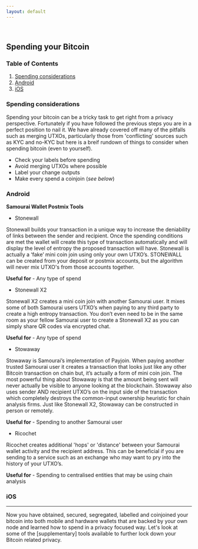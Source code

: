 ```yaml
---
layout: default
---
```

<br/>

## Spending your Bitcoin

### Table of Contents

1.  [Spending considerations](#spending-considerations)
2.  [Android](#android)
3.  [iOS](#ios)

### Spending considerations

Spending your bitcoin can be a tricky task to get right from a privacy perspective. Fortunately if you have followed the previous steps you are in a perfect position to nail it. We have already covered off many of the pitfalls such as merging UTXOs, particularly those from 'conflicting' sources such as KYC and no-KYC but here is a breif rundown of things to consider when spending bitcoin (even to yourself).

* Check your labels before spending
* Avoid merging UTXOs where possible
* Label your change outputs
* Make every spend a coinjoin (*see below*)


### Android 

**Samourai Wallet Postmix Tools**

* Stonewall

Stonewall builds your transaction in a unique way to increase the deniability of links between the sender and recipient. Once the spending conditions are met the wallet will create this type of transaction automatically and will display the level of entropy the proposed transaction will have. Stonewall is actually a ‘fake’ mini coin join using only your own UTXO’s. STONEWALL can be created from your deposit or postmix accounts, but the algorithm will never mix UTXO's from those accounts together.

**Useful for** - Any type of spend

* Stonewall X2

Stonewall X2 creates a mini coin join with another Samourai user. It mixes some of both Samourai users UTXO’s when paying to any third party to create a high entropy transaction. You don’t even need to be in the same room as your fellow Samourai user to create a Stonewall X2 as you can simply share QR codes via encrypted chat.

**Useful for** - Any type of spend

* Stowaway

Stowaway is Samourai’s implementation of Payjoin. When paying another trusted Samourai user it creates a transaction that looks just like any other Bitcoin transaction on chain but, it’s actually a form of mini coin join. The most powerful thing about Stowaway is that the amount being sent will never actually be visible to anyone looking at the blockchain. Stowaway also uses sender AND recipient UTXO’s on the input side of the transaction which completely destroys the common-input ownership heuristic for chain analysis firms. Just like Stonewall X2, Stowaway can be constructed in person or remotely.

**Useful for** - Spending to another Samourai user


* Ricochet

Ricochet creates additional 'hops' or 'distance' between your Samourai wallet activity and the recipient address. This can be beneficial if you are sending to a service such as an exchange who may want to pry into the history of your UTXO’s.

**Useful for** - Spending to centralised entities that may be using chain analysis


### iOS


  
  ***
  
Now you have obtained, secured, segregated, labelled and coinjoined your bitcoin into both mobile and hardware wallets that are backed by your own node and learned how to spend in a privacy focused way. Let's look at some of the [supplementary] tools available to further lock down your Bitcoin related privacy.
